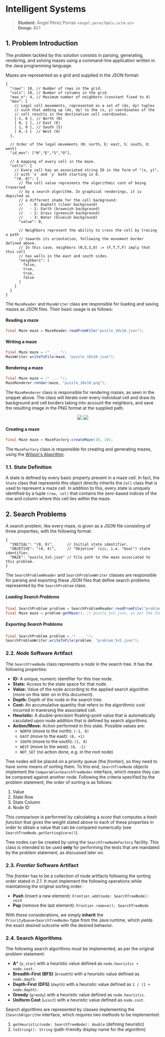 # Intelligent Systems
> **Student:** Ángel Pérez Porras `<angel.perez7@alu.uclm.es>`  
> **Group:** A1.1

## 1. Problem Introduction
The problem tackled by this solution consists in parsing, generating, rendering, and solving mazes using a command-line
application written in the Java programming language.

Mazes are represented as a grid and supplied in the JSON format:
```json5
{
  "rows": 10, // Number of rows in the grid.
  "cols": 10, // Number of columns in the grid.
  "max_n": 4, // Maximum number of neighbors (constant fixed to 4)
  "mov": [
    // Legal cell movements, represented as a set of (dx, dy) tuples
    // such that adding up (dx, dy) to the (x, y) coordinates of the
    // cell results in the destination cell coordinates.
    [-1, 0 ], // North (N)
    [ 0, 1 ], // East (E)
    [ 1, 0 ], // South (S)
    [ 0,-1 ]  // West (O)
  ],
  
  // Order of the legal movements (N: north, E: east, S: south, O: west)
  "id_mov": ["N","E","S","O"],
  
  // A mapping of every cell in the maze.
  "cells": {
    // Every cell has an associated string ID in the form of "(x, y)",
    // with `x` and `y` both starting in 0.
    "(0, 0)": {
      // The cell value represents the algorithmic cost of being traversed
      // by a search algorithm. In graphical renderings, it is depicted as
      // a different shade for the cell background:
      //   - 0: Asphalt (clear background)
      //   - 1: Earth (brownish background)
      //   - 2: Grass (greenish background)
      //   - 3: Water (blueish background)
      "value": 0,
      
      // Neighbors represent the ability to cross the cell by tracing a path
      // towards its orientation, following the movement border defined above.
      // In this case, neighbors (N,E,S,O) := (F,T,T,F) imply that this cell
      // has walls in the east and south sides.
      "neighbors": [
        false,
        true,
        true,
        false
      ]
    }
  }
}
```

The `MazeReader` and `MazeWriter` class are responsible for loading and saving mazes as JSON files. Their basic usage is
as follows:
#### Reading a maze
```java
final Maze maze = MazeReader.readFromFile("puzzle_10x10.json");
```

#### Writing a maze
```java
final Maze maze = /* ... */;
MazeWriter.writeToFile(maze, "puzzle_10x10.json");
```

#### Rendering a maze
```java
final Maze maze = /* ... */;
MazeRenderer.render(maze, "puzzle_10x10.png");
```

The `MazeRenderer` class is responsible for rendering mazes, as seen in the snippet above. The class will iterate over
every individual cell and draw its background and cell borders taking into account the neighbors, and save the resulting
image in the PNG format at the supplied path.

<center>
<img src="https://tenshi.industries/~angel/mazetool/puzzle_10x10.png" />
<img src="https://tenshi.industries/~angel/mazetool/sol_5x5_a_star.png" />
</center>

#### Creating a maze
```java
final Maze maze = MazeFactory.createMaze(10, 10);
```

The `MazeFactory` class is responsible for creating and generating mazes, using the [Wilson's Algorithm](https://people.cs.ksu.edu//~ashley78/wiki.ashleycoleman.me/index.php/Wilson's_Algorithm.html).

### 1.1. State Definition
A state is defined by every basic property present in a maze cell. In fact, the `State` class that represents this object
directly inherits the `Cell` class that is used to represent a maze cell. In addition to this, every state is uniquely
identified by a tuple `(row, col)` that contains the zero-based indices of the row and column where this cell lies within
the maze.

## 2. Search Problems
A search problem, like every maze, is given as a JSON file consisting of three properties, with the following format:
```json5
{
  "INITIAL": "(0, 0)",      // Initial state identifier.
  "OBJETIVE": "(4, 4)",     // "Objetive" (sic, i.e. "Goal") state identifier.
  "MAZE": "puzzle_5x5.json" // File path to the maze associated to this problem.
}
```
The `SearchProblemReader` and `SearchProblemWriter` classes are responsible for parsing and exporting these JSON files
that define search problems represented by the `SearchProblem` class.

##### Loading Search Problems
```java
final SearchProblem problem = SearchProblemReader.readFromFile("problem_5x5.json");
final Maze maze = problem.getMaze(); // puzzle_5x5.json, as per the JSON definition above
```

##### Exporting Search Problems
```java
final SearchProblem problem = /* ... */;
SearchProblemWriter.writeToFile(problem, "problem_5x5.json");
```

### 2.2. _Node_ Software Artifact
The `SearchTreeNode` class represents a _node_ in the search tree. It has the following properties:
- **ID:** A unique, numeric identifier for this tree node.
- **State:** Access to the state space for that node.
- **Value:** Value of the node according to the applied search algorithm (more on this later on in this document).
- **Depth:** Depth of the node in the search tree.
- **Cost:** An accumulative quantity that refers to the algorithmic cost incurred in traversing the associated cell.
- **Heuristic:** A double-precision floating-point value that is automatically caculated upon node addition that is defined
by search algorithms.
- **Action/Move:** Action performed in this state. Possible values are:
    - `NORTH` (move to the north): `(-1, 0)`
    - `EAST` (move to the east): `(0, +1)`
    - `SOUTH` (move to the south): `(1, 0)`
    - `WEST` (move to the west): `(0, -1)`
    - `NOT_SET` (no action done, e.g. in the root node)
    
Tree nodes will be placed on a priority queue (the *frontier*), so they need to have some means of sorting them.
To this end, `SearchTreeNode` objects implement the `Comparable<SearchTreeNode>` interface, which means they can be compared
against another node. Following the criteria specified by the problem statement, the order of sorting is as follows:
1. Value
2. State Row
3. State Column
4. Node ID

This comparison is performed by calculating a _score_ that computes a _hash function_ that gives the weight stated above
to each of these properties in order to obtain a value that can be compared numerically (see `SearchTreeNode.getSortingScore()`).

Tree nodes can be created by using the `SearchTreeNodeFactory` facility. This class is intended to be used **only** for
performing the tests that are mandated by the problem statement, as discussed later on.

### 2.3. _Frontier_ Software Artifact
The _frontier_ has to be a collection of node artifacts following the sorting order stated in _2.1_.
It must implement the following operations while maintatining the original sorting order:
- **Push** (insert a new element): `Frontier.add(node: SearchTreeNode): void`
- **Pop** (remove the last element): `Frontier.remove(): SearchTreeNode`

With these considerations, we simply **inherit** the `PriorityQueue<SearchTreeNode>` type from the Java runtime, which
yields the exact desired outcome with the desired behavior.

### 2.4. Search Algorithms
The following search algorithms must be implemented, as per the original problem statement:
- **A*** (`a_star`) with a heuristic value defined as `node.heuristic + node.cost`.
- **Breadth-First (BFS)** (`breadth`) with a heuristic value defined as `node.depth`.
- **Depth-First (DFS)** (`depth`) with a heuristic value defined as `1 / (1 + node.depth)`.
- **Greedy** (`greedy`) with a heuristic value defined as `node.heuristic`.
- **Uniform Cost** (`ucost`) with a heuristic value defined as `node.cost`.

Search algorithms are represented by classes implementing the `ISearchAlgorithm` interface, which requires two methods
to be implemented:
1. `getHeuristic(node: SearchTreeNode): double` (defining heuristic)
2. `toString(): String` (path-friendly display name for the algorithm)

